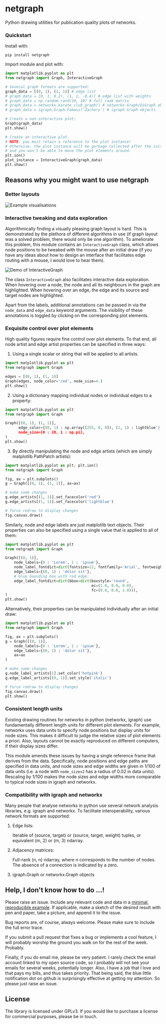 # netgraph

Python drawing utilities for publication quality plots of networks.


### Quickstart

Install with:

``` shell
pip install netgraph
```

Import module and plot with:

``` python
import matplotlib.pyplot as plt
from netgraph import Graph, InteractiveGraph

# Several graph formats are supported:
graph_data = [(0, 1), (1, 1)] # edge list
# graph_data = [0, 1, 0.2), (1, 1, -0.4)] # edge list with weights
# graph_data = np.random.rand(10, 10) # full rank matrix
# graph_data = networkx.karate_club_graph() # networkx Graph/DiGraph objects
# graph_data = igraph.Graph.Famous('Zachary') # igraph Graph objects

# Create a non-interactive plot:
Graph(graph_data)
plt.show()

# Create an interactive plot.
# NOTE: you must retain a reference to the plot instance!
# Otherwise, the plot instance will be garbage collected after the initial draw
# and you won't be able to move the plot elements around.
plt.ion()
plot_instance = InteractiveGraph(graph_data)
plt.show()
```

## Reasons why you might want to use netgraph


### Better layouts

![Example visualisations](./figures/examples.png)


### Interactive tweaking and data exploration

Algorithmically finding a visually pleasing graph layout is hard.
This is demonstrated by the plethora of different algorithms in use
(if graph layout was a solved problem, there would only be one
algorithm). To ameliorate this problem, this module contains an
`InteractiveGraph` class, which allows node positions to be tweaked
with the mouse after an initial draw (if you have any ideas about how
to design an interface that facilitates edge routing with a mouse, I
would love to hear them).

![Demo of InteractiveGraph](https://media.giphy.com/media/xUOxfk8zazlkWLYtlC/giphy.gif)

The class `InteractiveGraph` also facilitates interactive data exploration.
When hovering over a node, the node and all its neighbours in the graph are highlighted.
When hovering over an edge, the edge and its source and target nodes are highlighted.

Apart from the labels, additional annotations can be passed in via the
`node_data` and `edge_data` keyword arguments. The visibility of these
annotations is toggled by clicking on the corresponding plot elements.


### Exquisite control over plot elements

High quality figures require fine control over plot elements.
To that end, all node artist and edge artist properties can be specified in three ways:

1. Using a single scalar or string that will be applied to all artists.

``` python
import matplotlib.pyplot as plt
from netgraph import Graph

edges = [(0, 1), (1, 1)]
Graph(edges, node_color='red', node_size=4.)
plt.show()
```

2. Using a dictionary mapping individual nodes or individual edges to a property:

``` python
import matplotlib.pyplot as plt
from netgraph import Graph

Graph([(0, 1), (1, 1)],
      edge_color={(0, 1) : np.array([255, 0, 0]), (1, 1) : lightblue'},
      node_size={0 : 20, 1 : np.pi},
)
plt.show()
```

3. By directly manipulating the node and edge artists (which are simply matplotlib PathPatch artists):

``` python
import matplotlib.pyplot as plt; plt.ion()
from netgraph import Graph

fig, ax = plt.subplots()
g = Graph([(0, 1), (1, 1)], ax=ax)

# make some changes
g.edge_artists[(1, 1)].set_facecolor('red')
g.edge_artists[(1, 1)].set_facecolor('lightblue')

# force redraw to display changes
fig.canvas.draw()
```

Similarly, node and edge labels are just matplotlib text objects.
Their properties can also be specified using a single value that is applied to all of them:

``` python
import matplotlib.pyplot as plt
from netgraph import Graph

Graph([(0, 1)],
    node_labels={0 : 'Lorem', 1 : 'ipsum'},
    node_label_fontdict=dict(fontsize=12, fontfamily='Arial', fontweight='bold'),
    edge_labels={(0, 1) : 'dolor sit'},
    # blue bounding box with red edge:
    edge_label_fontdict=dict(bbox=dict(boxstyle='round',
                                       ec=(1.0, 0.0, 0.0),
                                       fc=(0.0, 0.0, 1.0))),
)
plt.show()
```

Alternatively, their properties can be manipulated individually after an initial draw:

``` python
import matplotlib.pyplot as plt
from netgraph import Graph

fig, ax = plt.subplots()
g = Graph([(0, 1)],
    node_labels={0 : 'Lorem', 1 : 'ipsum'},
    edge_labels={(0, 1) : 'dolor sit'},
    ax=ax
)

# make some changes
g.node_label_artists[1].set_color('hotpink')
g.edge_label_artists[(0, 1)].set_style('italic')

# force redraw to display changes
fig.canvas.draw()
plt.show()
```

### Consistent length units

Existing drawing routines for networks in python (networkx, igraph)
use fundamentally different length units for different plot elements.
For example, networkx uses data units to specify node positions but
display units for node sizes. This makes it difficult to judge the
relative sizes of plot elements a priori. Also, layouts cannot be
exactly reproduced on different computers, if their display sizes
differ.

This module amends these issues by having a single reference frame
that derives from the data. Specifically, node positions and edge
paths are specified in data units, and node sizes and edge widths are
given in 1/100 of data units (i.e. a node with `node_size=2` has a
radius of 0.02 in data units). Rescaling by 1/100 makes the node sizes
and edge widths more comparable to typical node sizes in igraph and
networkx.


### Compatibility with igraph and networkx

Many people that analyse networks in python use several network analysis libraries, e.g. igraph and networkx.
To facilitate interoperability, various network formats are supported:

1. Edge lists:

   Iterable of (source, target) or (source, target, weight) tuples,
   or equivalent (m, 2) or (m, 3) ndarray.

2. Adjacency matrices:

   Full-rank (n, n) ndarray, where n corresponds to the number of nodes.
   The absence of a connection is indicated by a zero.

3. igraph.Graph or networkx.Graph objects


## Help, I don't know how to do ...!

Please raise an issue. Include any relevant code and data in a
[minimal, reproducible
example](https://stackoverflow.com/help/minimal-reproducible-example).
If applicable, make a sketch of the desired result with pen and paper,
take a picture, and append it to the issue.

Bug reports are, of course, always welcome. Please make sure to
include the full error trace.

If you submit a pull request that fixes a bug or implements a
cool feature, I will probably worship the ground you walk on for the
rest of the week. Probably.

Finally, if you do email me, please be very patient. I rarely check
the email account linked to my open source code, so I probably will
not see your emails for several weeks, potentially longer. Also, I have a
job that I love and that pays my bills, and thus takes priority. That
being said, the blue little notification dot on github is surprisingly
effective at getting my attention. So please just raise an issue.


## License

The library is licensed under GPLv3. If you would like to purchase a
license for commercial purposes, please be in touch.
